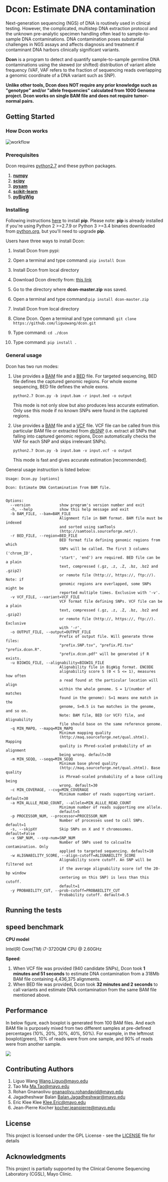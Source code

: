 # Dcon: Estimate DNA contamination

Next-generation sequencing (NGS) of DNA is routinely used in clinical testing. However,
the complicated, multistep DNA extraction protocol and the unknown pre-analytic specimen
handling often lead to sample-to-sample DNA contaminations. DNA contamination poses
substantial challenges in NGS assays and affects diagnosis and treatment if contaminant
DNA harbors clinically significant variants.

**Dcon** is a program to detect and quantify sample-to-sample germline DNA contaminations using the
skewed (or shifted) distribution of variant allele frequency (VAF, VAF refers to the
fraction of sequencing reads overlapping a genomic coordinate of a DNA variant such as SNP).

**Unlike other tools, Dcon does NOT require any prior knowledge such as "genotype" and/or "allele frequencies" calculated from 1000 Genome project. Dcon works on single BAM file and does not require tumor-normal pairs.**

## Getting Started

### How Dcon works

![workflow](https://github.com/liguowang/dcon/blob/master/img/worflow.png?raw=true)


### Prerequisites
Dcon requires [python2.7](https://www.python.org/download/releases/2.7/) and these python packages. 

1. [**numpy**](http://www.numpy.org/)
2. [**scipy**](https://www.scipy.org/)
3. [**pysam**](https://pypi.python.org/pypi/pysam)
4. [**scikit-learn**](https://pypi.python.org/pypi/scikit-learn)
5. [**pyBigWig**](https://pypi.python.org/pypi/pyBigWig)

### Installing

Following instructions [here](https://pip.pypa.io/en/stable/installing/) to install **pip**. Please note: **pip** is already installed if you're using Python 2 >=2.7.9 or Python 3 >=3.4 binaries downloaded from [python.org](https://www.python.org/), but you'll need to upgrade **pip**. 

Users have three ways to install Dcon:

1. Install Dcon from pypi:
  1. Open a terminal and type command: ```pip install Dcon```

2. Install Dcon from local directory
  1. Download Dcon directly from: [this link](https://github.com/liguowang/dcon/archive/master.zip)
  2. Go to the directory where **dcon-master.zip** was saved.
  3. Open a terminal and type command:`pip install dcon-master.zip`

3. Install Dcon from local directory
  1. Clone Dcon. Open a terminal and type command: `git clone https://github.com/liguowang/dcon.git`
  2. Type command: `cd ./dcon`
  3. Type command: `pip install .` 

### General usage

Dcon has two run modes:

1. Use provides a [BAM](https://genome.ucsc.edu/FAQ/FAQformat.html#format5.1) file and a [BED](https://genome.ucsc.edu/FAQ/FAQformat.html#format1) file. For targeted sequencing, BED file defines the captured genomic regions. For whole exome sequencing, BED file defines the whole exons. 

   `python2.7 Dcon.py -b input.bam -r input.bed -o output`
    
   This mode is not only slow but also produces less accurate estimation. Only use this mode if no known SNPs were found in the captured regions. 
    
2. Use provides a [BAM](https://genome.ucsc.edu/FAQ/FAQformat.html#format5.1) file and a [VCF](https://genome.ucsc.edu/FAQ/FAQformat.html#format10.1) file. VCF file can be called from this particular BAM file or extracted from [dbSNP](https://www.ncbi.nlm.nih.gov/SNP/) (i.e. extract all SNPs that falling into captured genomic regions, Dcon automatically checks the VAF for each SNP and skips irrelevant SNPs).

   `python2.7 Dcon.py -b input.bam -v input.vcf -o output`

   This mode is fast and gives accurate estimation [recommended]. 
   
General usage instruction is listed below:   
```
Usage: Dcon.py [options]

Dcon: Estimate DNA Contamination from BAM file. 


Options:
  --version             show program's version number and exit
  -h, --help            show this help message and exit
  -b BAM_FILE, --bam=BAM_FILE
                        Alignment file in BAM format. BAM file must be indexed
                        and sorted using samTools
                        (http://samtools.sourceforge.net/).
  -r BED_FILE, --region=BED_FILE
                        BED format file defining genomic regions from which
                        SNPs will be called. The first 3 columns ('chrom_ID',
                        'start', 'end') are required. BED file can be a plain
                        text, compressed (.gz, .z, .Z, .bz, .bz2 and .gzip2)
                        or remote file (http://, https://, ftp://). Note: if
                        genomic regions are overlapped, some SNPs might be
                        reported multiple times. Exclusive with '-v'.
  -v VCF_FILE, --variant=VCF_FILE
                        VCF format file defining SNPs. VCF file can be a plain
                        text, compressed (.gz, .z, .Z, .bz, .bz2 and .gzip2)
                        or remote file (http://, https://, ftp://). Exclusive
                        with '-r'.
  -o OUTPUT_FILE, --output=OUTPUT_FILE
                        Prefix of output file. Will generate three files:
                        "prefix.SNP.tsv", "prefix.PI.tsv" "prefix.dcon.R".
                        "prefix.dcon.pdf" will be generated if R exists.
  -u BIGWIG_FILE, --alignability=BIGWIG_FILE
                        Alignability file in BigWig format. ENCODE
                        alignability score S (0 < S <= 1), measures how often
                        a read found at the particular location will align
                        within the whole genome. S = 1/(number of matches
                        found in the genome): S=1 means one match in the
                        genome, S=0.5 is two matches in the genome, and so on.
                        Note: BAM file, BED (or VCF) file, and Alignability
                        file should base on the same reference genome.
  -q MIN_MAPQ, --mapq=MIN_MAPQ
                        Minimum mapping quality
                        (http://maq.sourceforge.net/qual.shtml). Mapping
                        quality is Phred-scaled probability of an alignment
                        being wrong. default=30
  -m MIN_SEQQ, --seqq=MIN_SEQQ
                        Minimum base phred quality
                        (http://maq.sourceforge.net/qual.shtml). Base quality
                        is Phread-scaled probability of a base calling being
                        wrong. default=30
  -c MIN_COVERAGE, --cvg=MIN_COVERAGE
                        Minimum number of reads supporting variant. default=30
  -a MIN_ALLLE_READ_COUNT, --allele=MIN_ALLLE_READ_COUNT
                        Minimum number of reads supporting one allele.
                        default=5
  -p PROCESSOR_NUM, --processor=PROCESSOR_NUM
                        Number of processes used to call SNPs. default=1
  -s, --skipXY          Skip SNPs on X and Y chromosomes. default=False
  -x SNP_NUM, --snp-num=SNP_NUM
                        Number of SNPs used to calcualte contamination. Only
                        applied to targeted sequencing. default=10
  -w ALIGNABILITY_SCORE, --align-cutoff=ALIGNABILITY_SCORE
                        Alignability score cutoff. An SNP will be filtered out
                        if the average alignability score (of the 20-bp window
                        centering on this SNP) is less than this cutoff.
                        default=1
  -y PROBABILITY_CUT, --prob-cutoff=PROBABILITY_CUT
                        Probability cutoff. default=0.5

```

## Running the tests

## speed benchmark

**CPU model**

Intel(R) Core(TM) i7-3720QM CPU @ 2.60GHz

**Speed**:

1. When VCF file was provided (940 candidate SNPs), Dcon took **1 minutes and 51 seconds** to estimate DNA contamination from a 318Mb BAM file containing 4,436,375 alignments.
2. When BED file was provided, Dcon took **32 minutes and 2 seconds** to call variants and estimate DNA contamination from the same BAM file mentioned above.

## Performance

In below figure, each boxplot is generated from 100 BAM files. And each BAM file is purposely mixed from two different samples at pre-defined percentages (10%, 20%, 30%, 40%, 50%).
For example, in the leftmost boxplot(green), 10% of reads were from one sample, and 90% of reads were from another sample.
 
![](https://github.com/liguowang/dcon/blob/master/img/strip_chart.png?raw=true)

## Contributing Authors

1. Liguo Wang <Wang.Liguo@mayo.edu>
2. Tao Ma <Ma.Tao@mayo.edu>
3. Rohan Gnanaolivu <gnanaolivu.rohandavid@mayo.edu>
4. Jagadheshwar Balan <Balan.Jagadheshwar@mayo.edu>
5. Eric Klee Klee <Klee.Eric@mayo.edu>
6. Jean-Pierre Kocher <kocher.jeanpierre@mayo.edu>

## License
This project is licensed under the GPL License - see the [LICENSE](LICENSE) file for details

## Acknowledgments

This project is partially supported by the Clinical Genome Sequencing Laboratory (CGSL), Mayo Clinic.